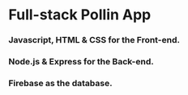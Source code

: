  # Full-stack Pollin App 

 ### Javascript, HTML & CSS for the Front-end.
 ### Node.js & Express for the Back-end.
 ### Firebase as the database.

 
